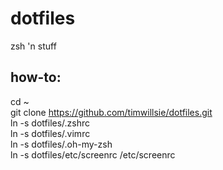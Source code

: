 dotfiles
========

zsh 'n stuff

how-to:
-------
cd ~  
git clone https://github.com/timwillsie/dotfiles.git  
ln -s dotfiles/.zshrc  
ln -s dotfiles/.vimrc  
ln -s dotfiles/.oh-my-zsh  
ln -s dotfiles/etc/screenrc /etc/screenrc  
